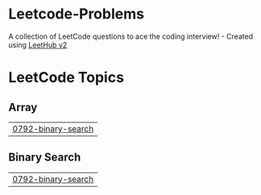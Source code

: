 # Leetcode-Problems
A collection of LeetCode questions to ace the coding interview! - Created using [LeetHub v2](https://github.com/arunbhardwaj/LeetHub-2.0)

<!---LeetCode Topics Start-->
# LeetCode Topics
## Array
|  |
| ------- |
| [0792-binary-search](https://github.com/chauhanvikki/Leetcode-Problems/tree/master/0792-binary-search) |
## Binary Search
|  |
| ------- |
| [0792-binary-search](https://github.com/chauhanvikki/Leetcode-Problems/tree/master/0792-binary-search) |
<!---LeetCode Topics End-->